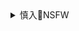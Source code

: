 <details><summary>慎入🔞NSFW</summary>

Not Safe For Work
![](https://upload.wikimedia.org/wikipedia/commons/thumb/d/d3/Biohazard_Symbol_Specification.png/210px-Biohazard_Symbol_Specification.png)

<details><summary><b>风险自理Use At Your Own Risk🈲</summary>

### zg人在巴黎
https://zh.wikipedia.org/wiki/zg人在巴黎

zg人在巴黎》（又译《解fj解f法兰西

中国派了六亿解放军解放欧洲，欧洲各国领袖闻风而逃，英女王也逃到香港去。法国总统发布演说后，迫不及待与众政府官员挤上飞机，逃亡美国。法国人民有的视若无睹，有的纷纷出逃，但逃亡人潮竟在公路上自相残杀。解放大军途经公路，向满地尸体抛下鲜红纸花，像是对法国人民自相残杀表示无言的嘲讽[3]。

法国军方认为只要发射核弹，就可击退解放军，偏偏导弹发射钥匙不知放在哪里，东找西找，解放军已来了。众法国军官举手投降，解放军查查手上的记事本，提起抽柜，原来钥匙就藏在抽柜底中[3]。

法国人民在睡梦醒来之后，放眼窗外，满街尽是解放军壮丽军容，一队解放军步操经过情趣用品商店，有生意头脑的老板立刻张贴告示：“七折优待英勇的中国军人”[3]。

解放军在爱丽舍宫扎营，法国议会、报界和教会代表前来向解放军将领表示合作和效忠中国政府。解放军将军表示爱丽舍宫不合适作扎营之用，于是法国代表带将领参观巴黎市内，将领对凡尔赛宫、巴黎圣母院、先贤祠等地方通通不满意，终选定老佛爷百货公司作行政大楼之用[3]。

电视台也要受解放军的监督，各地挂满了卡尔·马克思、列宁画像，和“中法合作万岁”等等的标语。解放军清空了老佛爷百货公司，将领表示在中国共产党中央委员会指示下（一提到“中国共产党中央委员会”，人人不忘高举毛语录高呼以示忠诚），要找法国人来协助统治。这样，法国人争先恐后来登记，个个都挂上支持共产党的扣针，一些法国人不懂汉语，却坚持自己会说，希望谋个参谋来当[3]。

这时，北京又来了消息，中央委员会指定了一名法国总督、一名法国行政长官。并下令取缔色情业。禁令一下，性玩具商店不能再做生意，但聪明的老板稍一改装，就变身成中国餐馆。电视台广播中国消息，很多法国青年都去了中国改造去[3]。

将军向中央委员会报告，委员对他不费一兵一卒占领法国表示赞赏，他们认为西方资本主义国家没有思想，只懂盲从美国，故此中央委员会表示，每一个占领国家，只能发展一项工业，例如英国生产帽子、西德生产电器、奥地利生产汽车。由于法国是懒人最多的国家，所以负责生产烟囱[3]。

故此，写字楼全改作烟囱工厂，只懂文书工作的文员都要劳动，敲敲打打。而粮食转作配给制，粮食配给站出现长长人龙。将军要求法国总督没收所有的汽车，全改成人力黄包车代替，因为汽车是资本主义产物，妨碍人民劳动，法国总督无奈下令，行动代号为“长龙作战”。法国人见自己的爱车被没收，欲哭无泪，有的反抗，但也无可奈何。性玩具商店老板驾车经过，人人奇怪他为何仍可拥有汽车，原来他成为干部，享有特权[3]。

《卡门》

风和日丽，农村人们快乐地劳动，一名农民前来向大家告诉，英勇的红军军官把反动女地主捉住了。众农民非常兴奋，高举“革命光荣”旗帜，争相转告。

军官把衣着华丽，美艳的女地主押来，让她受大家批判，久受到女地主欺压的农民按耐不住，纷纷出手痛打女地主，军官可怜女地主，阻止了大家，径自押走她。

夜里，两人踏入红花林。女地主感谢军官相助，深深拥抱军官，吴侬软语向他调情。军官相信她会改过，就解开锁链，放走了她。

军官私自放走重犯，犯下重罪，结果被革出红军。军官浑浑噩噩回到红花林中，想起女地主，他便前往找她。

军官找到女地主的大屋，一群美国军人守卫她的居住。女地主在那里仿如女王，周旋于美军当中，极尽淫荡之能事。玩到够了，女地主就开口喝可口可乐，军官再也看不过眼，抢走她手上的可乐瓶。女地主厌恶瞄了他一眼，抛下可乐瓶，返回男人堆去。

军官终于醒觉，赶回红军军营，向领导告知女地主的位置，愿杀敌赎罪。于是领导派出红色娘子军作先锋，带领红军攻入女地主大本营。娘子军英勇无匹，用大斩刀杀退美军。

这回，再也没人保护女地主，娘子军押她出来，她一见军官也在，重施故技扑到军官怀中，但军官用匕首刺入她腹中，女地主无力倒在地上，就此死去[3]。
由于禁止饮酒，法国人在餐厅没酒喝，大觉无瘾。性玩具商店老板又改经营黄包车，手下有一大队车队，身穿中山装的他，比任何人更快活，并高举香槟，兴祝自己生意成功。他的友人看不过眼，大骂他是法奸，并用汉语骂他“懦夫”[3]。

所有信件经解放军检查，不合共产主义社会的信件内容都会“特别处理”，将军检视记号“淫乱”的信件，不过是普通情书。将军提议反革命的法国人轻松一下，举办嘉年华会。夜里，法国警察和解放军一同巡逻，一个法国人不理宵禁令，法国警察用武力对待，解放军一见就制止他们，纷纷抽出毛语录，表示共产党人不会暴力对抗市民，把他带走，却将他送至马戏团改建的批判大会去[3]。

解放军宿舍中，有些军人色眯眯的望住街对面居住的法国美女，将军感到不文明，立即下令另找住所。他们看中了市郊的住所，视察是否可征用作宿舍。户主表示欢迎，但解放军一见户主吸烟时，受不住戴上口罩，挂上“请勿吸烟”告示。法国人见和解放军一同生活，有点不自在，不过形势比人强，也无话可说[3]。

批判大会成为法国人余兴的电视节目，被征用住所的户主看见同房竟是年轻的将军，不免啧啧称奇，这时，将军被户主性感的女儿深深吸引。接下来，解放军赶制鲜红纸花，为嘉年华会作准备。协和广场嘉年华会上，人人戴歌戴舞，表演马戏，舞龙舞狮，一片升平。但最后法国人舞龙队为争位问题互相打起架来，将军气得离开，表示要用样版戏来教化法国人[3]。

新创作的样版戏《卡门》演罢，剧员挂起“只有全解放人类，才能最后解放无产阶级自己”标语，将军非常满意。将军回到宿舍，偷偷观看户主女儿的照片，彻夜未眠。结果他出外走走，遇到户主，户主请他喝酒，将军忍不住也喝了。将军喝得醉醺醺，摸入户主女儿的房间，和她发生性关系。醒来以后，他对自己的行为感到羞耻和悔意，痛哭失声，户主女儿则安慰他[3]。

很多法国人不满中国统治，拆走中文路牌，遭到逮捕。而部分到中国改造的法国青年也乘火车回国了，个个身穿中山装，手持毛语录，似是被洗脑似的。法国人的反抗越加剧烈，搞破坏，放炸弹，将解放军弄个灰头土脸。性玩具商店老板立即研制防弹背心，售与解放军。中央委员会见到如此，唯有解除禁令，妓院重开，马照跑，舞照跳，酒照喝[3]。

法国青年在改造后变得保守，冲击妓院，示威抗议。但解放军被法国五光十色的夜生活迷住了，在中国他们不敢如此想像，感觉新奇又新鲜。解放军反而受不住法国的桃色炸弹诱惑，变得堕落，吸烟喝酒赌博，出入色情场所。将军眼见纯良的军人堕落如斯，含泪向中央委员会要求立即撤出法国，中央委员会批准，就这样，一夜间解放军全撤退。法国反抗军打算这夜反攻，但解放军早早走了，冷手执个热煎堆[3]。

法国总统归国，法国反抗军大肆清算法奸，法国总督和法国行政长官跟随解放军大队流亡。只有性玩具商店老板和反抗军有交情，安然无恙。解放军解放欧洲大业未完，转眼大军南侵意大利，兵临梵蒂冈城下，连教皇也向中国称臣了。

</details>
</details>
